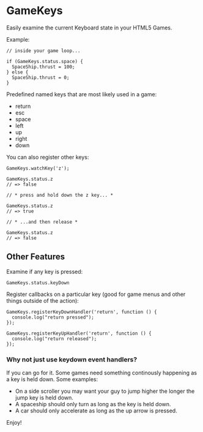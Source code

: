 GameKeys
========

Easily examine the current Keyboard state in your HTML5 Games.

Example:

    // inside your game loop...

    if (GameKeys.status.space) {
      SpaceShip.thrust = 100;
    } else {
      SpaceShip.thrust = 0;
    }


Predefined named keys that are most likely used in a game:

* return
* esc
* space
* left
* up
* right
* down

You can also register other keys:

    GameKeys.watchKey('z');

    GameKeys.status.z
    // => false

    // * press and hold down the z key... *

    GameKeys.status.z
    // => true

    // * ...and then release *

    GameKeys.status.z
    // => false


Other Features
--------------

Examine if any key is pressed:

    GameKeys.status.keyDown

Register callbacks on a particular key (good for game menus and other things outside of the action):

    GameKeys.registerKeyDownHandler('return', function () {
      console.log("return pressed");
    });

    GameKeys.registerKeyUpHandler('return', function () {
      console.log("return released");
    });



### Why not just use keydown event handlers?

If you can go for it. Some games need something continously happening as a key is held down. Some examples:

* On a side scroller you may want your guy to jump higher the longer the jump key is held down.
* A spaceship should only turn as long as the key is held down.
* A car should only accelerate as long as the up arrow is pressed.


Enjoy!
